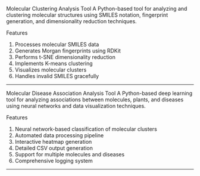 
Molecular Clustering Analysis Tool
A Python-based tool for analyzing and clustering molecular structures using SMILES notation, fingerprint generation, and dimensionality reduction techniques.

Features
1. Processes molecular SMILES data
2. Generates Morgan fingerprints using RDKit
3. Performs t-SNE dimensionality reduction
4. Implements K-means clustering
5. Visualizes molecular clusters
6. Handles invalid SMILES gracefully
-------------------------------------------------------------------------------------------------------------------------------------------------------------
Molecular Disease Association Analysis Tool
A Python-based deep learning tool for analyzing associations between molecules, plants, and diseases using neural networks and data visualization techniques.

Features
1. Neural network-based classification of molecular clusters
2. Automated data processing pipeline
3. Interactive heatmap generation
4. Detailed CSV output generation
5. Support for multiple molecules and diseases
6. Comprehensive logging system
----------------------------------------------------------------------------------------------------------------------
